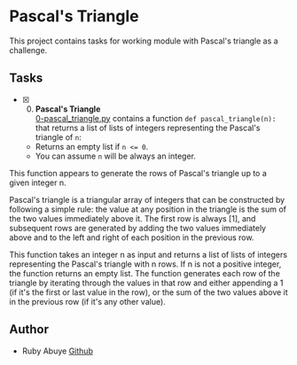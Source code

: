 # Pascal's Triangle

This project contains tasks for working module with Pascal's triangle as a challenge.

## Tasks

+ [x] 0. **Pascal's Triangle**<br/>[0-pascal_triangle.py](0x00-pascal_triangle/0-pascal_triangle.py) contains a function `def pascal_triangle(n):` that returns a list of lists of integers representing the Pascal's triangle of `n`:
  + Returns an empty list if `n <= 0`.
  + You can assume `n` will be always an integer.

This function appears to generate the rows of Pascal's triangle up to a given integer n.

Pascal's triangle is a triangular array of integers that can be constructed by following a simple rule: the value at any position in the triangle is the sum of the two values immediately above it. The first row is always [1], and subsequent rows are generated by adding the two values immediately above and to the left and right of each position in the previous row.

This function takes an integer n as input and returns a list of lists of integers representing the Pascal's triangle with n rows. If n is not a positive integer, the function returns an empty list. The function generates each row of the triangle by iterating through the values in that row and either appending a 1 (if it's the first or last value in the row), or the sum of the two values above it in the previous row (if it's any other value).


## Author

- Ruby Abuye [Github](https://github.com/SamuelRuby)
